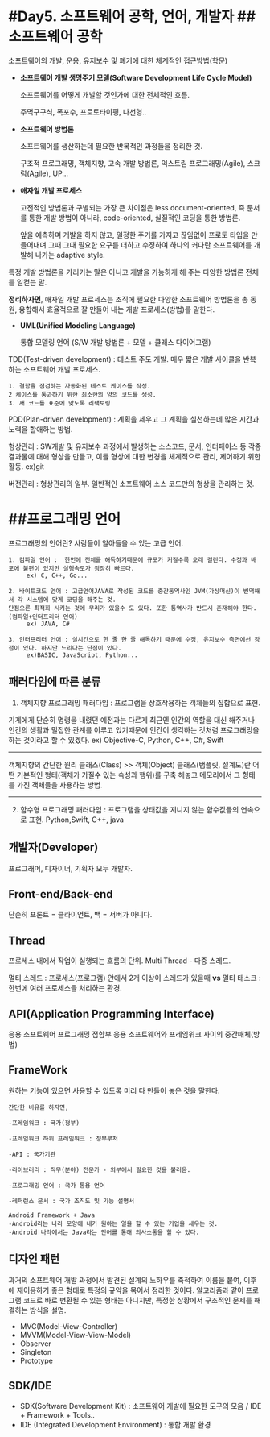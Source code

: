 #Day5. 소프트웨어 공학, 언어, 개발자
##소프트웨어 공학
================================================
소프트웨어의 개발, 운용, 유지보수 및 폐기에 대한 체계적인 접근방법(학문)

* **소프트웨어 개발 생명주기 모델(Software Development Life Cycle Model)**

  소프트웨어를 어떻게 개발할 것인가에 대한 전체적인 흐름.

  주먹구구식, 폭포수, 프로토타이핑, 나선형..

* **소프트웨어 방법론**

  소프트웨어를 생산하는데 필요한 반복적인 과정들을 정리한 것.

  구조적 프로그래밍, 객체지향, 고속 개발 방법론, 익스트림 프로그래밍(Agile), 스크럼(Agile), UP...

* **애자일 개발 프로세스**

  고전적인 방법론과 구별되는 가장 큰 차이점은 less document-oriented, 즉 문서를 통한 개발 방법이 아니라, code-oriented, 실질적인 코딩을 통한 방법론.

  앞을 예측하며 개발을 하지 않고, 일정한 주기를 가지고 끊임없이 프로토 타입을 만들어내며 그때 그때 필요한 요구를 더하고 수정하여 하나의 커다란 소프트웨어를 개발해 나가는 adaptive style.

특정 개발 방법론을 가리키는 말은 아니고 개발을 가능하게 해 주는 다양한 방법론 전체를 일컫는 말.

  **정리하자면**, 애자일 개발 프로세스는 조직에 필요한 다양한 소프트웨어 방법론을 총 동원, 융합해서 효율적으로 잘 만들어 내는 개발 프로세스(방법)를 말한다.

* **UML(Unified Modeling Language)**

  통합 모델링 언어 (S/W 개발 방법론 + 모델 + 클래스 다이어그램)

TDD(Test-driven development) : 테스트 주도 개발. 매우 짧은 개발 사이클을 반복하는 소프트웨어 개발 프로세스.
```
1. 결함을 점검하는 자동화된 테스트 케이스를 작성.
2 케이스를 통과하기 위한 최소한의 양의 코드를 생성.
3. 새 코드를 표준에 맞도록 리팩토링
```

PDD(Plan-driven development) : 계획을 세우고 그 계획을 실천하는데 많은 시간과 노력을 할애하는 방법.

형상관리 : SW개발 및 유지보수 과정에서 발생하는 소스코드, 문서, 인터페이스 등 각종 결과물에 대해 형상을 만들고, 이들 형상에 대한 변경을 체계적으로 관리, 제어하기 위한 활동. ex)git 

버전관리 : 형상관리의 일부. 일반적인 소프트웨어 소스 코드만의 형상을 관리하는 것.

##프로그래밍 언어
==========================================
 프로그래밍의 언어란? 사람들이 알아들을 수 있는 고급 언어.

```
1. 컴파일 언어 :  한번에 전체를 해독하기때문에 규모가 커질수록 오래 걸린다. 수정과 배포에 불편이 있지만 실행속도가 굉장히 빠르다.             
     ex) C, C++, Go...

2. 바이트코드 언어 : 고급언어JAVA로 작성된 코드를 중간통역사인 JVM(가상머신)이 번역해서 각 시스템에 맞게 코딩을 해주는 것. 
단점으론 최적화 시키는 것에 무리가 있을수 도 있다. 또한 통역사가 반드시 존재해야 한다. (컴파일+인터프리터 언어) 
     ex) JAVA, C#

3. 인터프리터 언어 : 실시간으로 한 줄 한 줄 해독하기 때문에 수정, 유지보수 측면에선 장점이 있다. 하지만 느리다는 단점이 있다.    
     ex)BASIC, JavaScript, Python...
```

**패러다임에 따른 분류**
----------------------------------------------------------------------------------------
1. 객체지향 프로그래밍 패러다임 : 프로그램을 상호작용하는 객체들의 집합으로 표현. 
     
 기계에게 단순히 명령을 내렸던 예전과는 다르게 최근엔 인간의 역할을 대신 해주거나 인간의 생활과 밀접한 관계를 이루고 있기때문에 인간이 생각하는 것처럼 프로그래밍을 하는 것이라고 할 수 있겠다. ex) Objective-C, Python, C++, C#, Swift

------------------------------------------------------------------------------------------------------------------
객체지향의 간단한 원리
클래스(Class) >> 객체(Object)
클래스(탬플릿, 설계도)란 어떤 기본적인 형태(객체가 가질수 있는 속성과 행위)를 구축 해놓고 메모리에서 그 형태를 가진 객체들을 사용하는 방법.

-------------------------------------------------------------------------------------------------------------------

2. 함수형 프로그래밍 패러다임 : 프로그램을 상태값을 지니지 않는 함수값들의 연속으로 표현. Python,Swift, C++, java

 
**개발자(Developer)**
---------------------------------------
프로그래머, 디자이너, 기획자 모두 개발자.

**Front-end/Back-end**
-----------------------------
단순히 프론트 = 클라이언트, 백 = 서버가 아니다. 

**Thread**
----------------------------
프로세스 내에서 작업이 실행되는 흐름의 단위.
Multi Thread - 다중 스레드.

멀티 스레드 : 프로세스(프로그램) 안에서 2개 이상이 스레드가 있을때  **vs**  멀티 태스크 : 한번에 여러 프로세스을 처리하는 환경.

**API(Application Programming Interface)**
---------------------------------------------
응용 소프트웨어 프로그래밍 접합부
응용 소프트웨어와 프레임워크 사이의 중간매체(방법)

**FrameWork**
-----------------------------------------------
원하는 기능이 있으면 사용할 수 있도록 미리 다 만들어 놓은 것을 말한다.
```
간단한 비유를 하자면,

-프레임워크 : 국가(정부)

-프레임워크 하위 프레임워크 : 정부부처

-API : 국가기관

-라이브러리 : 직무(분야) 전문가 - 외부에서 필요한 것을 불러옴.

-프로그래밍 언어 : 국가 통용 언어

-레퍼런스 문서 : 국가 조직도 및 기능 설명서

```

```
Android Framework + Java
-Android라는 나라 모양에 내가 원하는 일을 할 수 있는 기업을 세우는 것.
-Android 나라에서는 Java라는 언어를 통해 의사소통을 할 수 있다.
```

디자인 패턴
------------------------------------------
 과거의 소프트웨어 개발 과정에서 발견된 설계의 노하우를 축적하여 이름을 붙여, 이후에 재이용하기 좋은 형태로 특정의 규약을 묶어서 정리한 것이다. 알고리즘과 같이 프로그램 코드로 바로 변환될 수 있는 형태는 아니지만, 특정한 상황에서 구조적인 문제를 해결하는 방식을 설명.

* MVC(Model-View-Controller)
* MVVM(Model-View-View-Model)
* Observer
* Singleton
* Prototype

SDK/IDE
-------------------------------------------
* SDK(Software Development Kit) : 소프트웨어 개발에 필요한 도구의 모음 / IDE + Framework + Tools..
* IDE (Integrated Development Environment) : 통합 개발 환경
